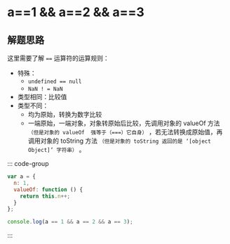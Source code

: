 # a==1 && a==2 && a==3

<article-info/>

## 解题思路

这里需要了解 `==` 运算符的运算规则：

- 特殊：
  - `undefined == null`
  - `NaN ! = NaN`
- 类型相同：比较值
- 类型不同：
  - 均为原始，转换为数字比较
  - 一端原始，一端对象，对象转原始后比较，先调用对象的 valueOf 方法`（但是对象的 valueOf  强等于（===）它自身）` ，若无法转换成原始值，再调用对象的 toString 方法 `（但是对象的 toString 返回的是 ‘[object Object]’ 字符串）` 。

::: code-group

```js
var a = {
  n: 1,
  valueOf: function () {
    return this.n++;
  }
};

console.log(a == 1 && a == 2 && a == 3);
```

:::
